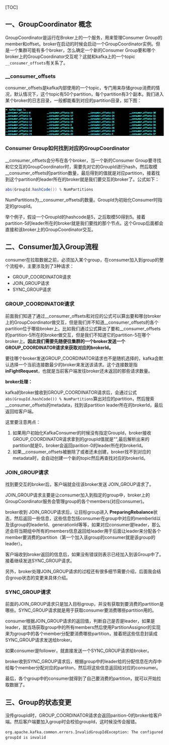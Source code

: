 [TOC]

## 一、GroupCoordinator 概念

GroupCoordinator是运行在Broker上的一个服务，用来管理Consumer Group的member和offset。broker在启动的时候会启动一个GroupCoordinator实例。但是一个集群可能有多个broker，怎么确定一个新的Consumer Group要和哪个broker上的GroupCoordinator交互呢？这就和kafka上的一个topic `__consumer_offsets`有关系了。

### \_\_consumer_offsets

consumer_offsets是kafka内部使用的一个topic，专门用来存储group消费的情况，默认情况下，这个topic有50个partition，每个partition有3个副本。我们进入某个broker的日志目录，一般都能看到对应的partition目录，如下图：

![image-20181027163046093](img/consumer_offset.png)

### Consumer Group如何找到对应的GroupCoordinator

\_\_consumer_offsets会分布在各个broker，当一个新的Consumer Group要寻找和它交互的GroupCoordinator时，需要先对它的GroupId进行hash，然后取模\_\_consumer_offsets的partition数量，最后得到的值就是对应partition，接着找到这个partition的leader所在的broker就是我们要交互的broker了。公式如下：

```java
abs(GroupId.hashCode()) % NumPartitions
```

NumPartitions为\_\_consumer_offsets的数量。GroupId为初始化Consumer时指定的groupId。

举个例子，假设一个GroupId的hashcode是5，之后取模50得到5。接着partition-5的leader所在的broker就是我们要找的那个节点。这个Group后面都会直接和该broker上的GroupCoordinator交互。

## 二、Consumer加入Group流程

consumer在拉取数据之前，必须加入某个group，在consumer加入到group的整个流程中，主要涉及到了3种请求：

- GROUP_COORDINATOR请求
- JOIN_GROUP请求
- SYNC_GROUP请求

### GROUP_COORDINATOR请求

前面我们知道了通过\_\_consumer_offsets和对应的公式可以算出要和哪台broker上的GroupCoordinator做交互，但是我们并不知道\_\_consumer_offsets的各个partition位于哪些broker上。比如我们通过公式算出了要和\_\_consumer_offsets的partition-5所在的broker做交互，但是我们不知道它的partition-5在哪个broker上。**因此我们需要先随便往集群的一个broker发送一个GROUP_COORDINATOR请求来获取对应的brokerId。**

要往哪个broker发送GROUP_COORDINATOR请求也不是随机选择的，kafka会默认选择一个当前连接数最少的broker来发送该请求。这个连接数是指**inFightRequest**，也就是当前客户端发往broker还未返回的那些请求数量。

**broker处理：**

kafka的broker接收到GROUP_COORDINATOR请求后，会通过公式`abs(GroupId.hashCode()) % NumPartitions`算出对应的partition，然后搜索__consumer_offsets的metadata，找到该partition leader所在的brokerId，最后返回给客户端。

这里要注意两点：

1. 如果用户初始化KafkaConsumer的时候没有指定GroupId，broker接收GROUP_COORDINATOR请求拿到的groupId值就是"",最后解析出来的partition就是0，broker会返回parition-0的leader所在的brokerId。
2. 如果__consumer_offsets被删除了或者还未创建，broker找不到对应的metadata时，会自动创建一个新的topic然后再查找对应的brokerId。

### JOIN_GROUP请求

找到要交互的broker后，客户端就会往该broker发送 JOIN_GROUP请求了。

 JOIN_GROUP请求主要是让consumer加入到指定的group中，broker上的GroupCoordinator服务会管理group的各个members(对应consumer)。

broker收到 JOIN_GROUP请求后，让目标group进入 **PreparingRebalance**状态，然后返回一些信息，这些信息包括consumer在group中对应的memberId以及该group的leaderId、generationId等等，如果对应consumer是leader，那么还会将当期组中所有的members信息返回给leader用于后面让leader来分配各个member要消费的partition（第一个加入该group的consumer就是该group的leader）。

客户端收到broker返回的信息后，如果没有错误则表示已经加入到该Group中了。接着继续发送SYNC_GROUP请求。

另外，broker处理JOIN_GROUP请求的过程还有很多细节需要介绍，后面我会结合group状态的变更来具体介绍。

### SYNC_GROUP请求

前面的JOIN_GROUP请求只是加入目标group，并没有获取到要消费的partition是哪些。SYNC_GROUP请求就是用于获取consumer要消费哪些partition用的。

consumer根据JOIN_GROUP请求的返回值，判断自己是否是leader，如果是leader，就当场获取group中的所有members然后使用PartitionAssignor的实现来为group中的各个member分配要消费哪些partition，接着把这些信息封装成SYNC_GROUP请求发送给broker。

如果consumer是follower，就直接发送一个SYNC_GROUP请求给broker。

broker收到SYNC_GROUP请求后，根据group中的leader给的分配信息在内存中给每个member分配对应的partiton，然后将这些信息返回给对应的consumer。

最后，各个group中的consumer就得到了自己要消费的partition，就可以开始拉取数据了。

## 三、Group的状态变更





没传groupId时，GROUP_COORDINATOR请求会返回parition-0的broker给客户端。然后客户端要加入group时会校验groupId，这时候没传会报错。

`org.apache.kafka.common.errors.InvalidGroupIdException: The configured groupId is invalid`

### 